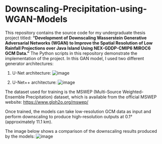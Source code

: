 # Downscaling-Precipitation-using-WGAN-Models
This repository contains the source code for my undergraduate thesis project titled:
**“Development of Downscaling Wasserstein Generative Adversarial Networks (WGAN) to Improve the Spatial Resolution of Low Rainfall Projections over Java Island Using NEX-GDDP-CMIP6 MIROC6 GCM Data.”**
The Python scripts in this repository demonstrate the implementation of the project. In this GAN model, I used two different generator architectures:
1. U-Net architecture:
![image](https://github.com/user-attachments/assets/7194704d-f85e-45a2-a4da-60d9179a795b)

2. U-Net++ architecture:
![image](https://github.com/user-attachments/assets/195930e4-456e-468e-8c63-cbc8ba30e66a)

The dataset used for training is the MSWEP (Multi-Source Weighted-Ensemble Precipitation) dataset, which is available from the official MSWEP website: https://www.gloh2o.org/mswep/

Once trained, the models can take low-resolution GCM data as input and perform downscaling to produce high-resolution outputs at 0.1° (approximately 11.1 km).

The image below shows a comparison of the downscaling results produced by the models:
![image](https://github.com/user-attachments/assets/1e72af3b-a74a-4e27-83b5-352edca2b252)


